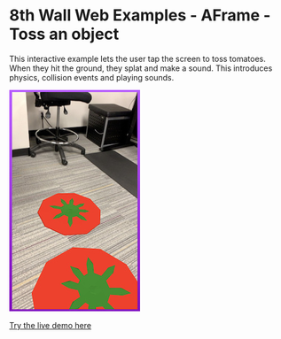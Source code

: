 # 8th Wall Web Examples - AFrame - Toss an object

This interactive example lets the user tap the screen to toss tomatoes. When they hit the ground, they splat and make a sound. This introduces physics, collision events and playing sounds.

![toss-screenshot](../../../images/screenshot-toss.jpg)

[Try the live demo here](https://templates.8thwall.app/tossobject-aframe)
